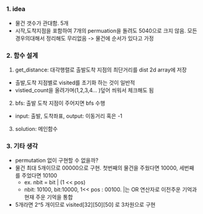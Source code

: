 ##


### 1. idea

- 물건 갯수가 관대함. 5개
- 시작,도착지점을 포함하여 7개의 permuation을 돌려도 5040으로 크지 않음. 모든 경우의대해서 정리해도 무리없음 -> 물건에 순서가 있다고 가정

### 2. 함수 설계

1. get_distance: 대각행렬로 출발도착 지점의 최단거리를 dist 2d array에 저장
- 출발,도착 지점별로 visited를 초기화 하는 것이 일반적
- vistied_count을 올려가며(1,2,3,4... )덮어 씌워서 체크해도 됨

2. bfs: 출발 도착 지점이 주어지면 bfs 수행
- input: 출발, 도착좌표, output: 이동거리 혹은 -1

3. solution: 메인함수

### 3. 기타 생각

- permutation 없이 구현할 수 없을까?
- 물건 최대 5개이므로 00000으로 구현. 첫번째의 물건을 주웠다면 10000, 세번째를 주었다면 10100
  - ex. nbit = bit | (1 << pos)
  - nbit: 10100, bit:10000, 1<< pos : 00100. |는 OR 연산자로 이전주운 기억과 현재 주운 기억을 통합
- 5개라면 2^5 개이므로 visited[32][50][50] 로 3차원으로 구현
